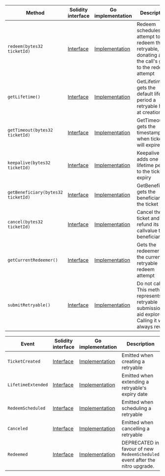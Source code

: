 <table>
  <thead>
    <tr>
      <th>Method</th>
      <th>Solidity interface</th>
      <th>Go implementation</th>
      <th>Description</th>
    </tr>
  </thead>
  <tbody>
    <tr>
      <td>
        <code>redeem(bytes32 ticketId)</code>
      </td>
      <td>
        <a
          href="https://github.com/OffchainLabs/nitro-contracts/blob/9edc1b943ed0255f050f91f265d96bc1ad9de1a2/src/precompiles/ArbRetryableTx.sol#L18"
          target="_blank"
        >
          Interface
        </a>
      </td>
      <td>
        <a
          href="https://github.com/OffchainLabs/nitro/blob/v2.1.0/precompiles/ArbRetryableTx.go#L49"
          target="_blank"
        >
          Implementation
        </a>
      </td>
      <td>
        Redeem schedules an attempt to redeem the retryable, donating all of the call's gas to the
        redeem attempt
      </td>
    </tr>
    <tr>
      <td>
        <code>getLifetime()</code>
      </td>
      <td>
        <a
          href="https://github.com/OffchainLabs/nitro-contracts/blob/9edc1b943ed0255f050f91f265d96bc1ad9de1a2/src/precompiles/ArbRetryableTx.sol#L24"
          target="_blank"
        >
          Interface
        </a>
      </td>
      <td>
        <a
          href="https://github.com/OffchainLabs/nitro/blob/v2.1.0/precompiles/ArbRetryableTx.go#L134"
          target="_blank"
        >
          Implementation
        </a>
      </td>
      <td>GetLifetime gets the default lifetime period a retryable has at creation</td>
    </tr>
    <tr>
      <td>
        <code>getTimeout(bytes32 ticketId)</code>
      </td>
      <td>
        <a
          href="https://github.com/OffchainLabs/nitro-contracts/blob/9edc1b943ed0255f050f91f265d96bc1ad9de1a2/src/precompiles/ArbRetryableTx.sol#L31"
          target="_blank"
        >
          Interface
        </a>
      </td>
      <td>
        <a
          href="https://github.com/OffchainLabs/nitro/blob/v2.1.0/precompiles/ArbRetryableTx.go#L139"
          target="_blank"
        >
          Implementation
        </a>
      </td>
      <td>GetTimeout gets the timestamp for when ticket will expire</td>
    </tr>
    <tr>
      <td>
        <code>keepalive(bytes32 ticketId)</code>
      </td>
      <td>
        <a
          href="https://github.com/OffchainLabs/nitro-contracts/blob/9edc1b943ed0255f050f91f265d96bc1ad9de1a2/src/precompiles/ArbRetryableTx.sol#L41"
          target="_blank"
        >
          Interface
        </a>
      </td>
      <td>
        <a
          href="https://github.com/OffchainLabs/nitro/blob/v2.1.0/precompiles/ArbRetryableTx.go#L156"
          target="_blank"
        >
          Implementation
        </a>
      </td>
      <td>Keepalive adds one lifetime period to the ticket's expiry</td>
    </tr>
    <tr>
      <td>
        <code>getBeneficiary(bytes32 ticketId)</code>
      </td>
      <td>
        <a
          href="https://github.com/OffchainLabs/nitro-contracts/blob/9edc1b943ed0255f050f91f265d96bc1ad9de1a2/src/precompiles/ArbRetryableTx.sol#L49"
          target="_blank"
        >
          Interface
        </a>
      </td>
      <td>
        <a
          href="https://github.com/OffchainLabs/nitro/blob/v2.1.0/precompiles/ArbRetryableTx.go#L184"
          target="_blank"
        >
          Implementation
        </a>
      </td>
      <td>GetBeneficiary gets the beneficiary of the ticket</td>
    </tr>
    <tr>
      <td>
        <code>cancel(bytes32 ticketId)</code>
      </td>
      <td>
        <a
          href="https://github.com/OffchainLabs/nitro-contracts/blob/9edc1b943ed0255f050f91f265d96bc1ad9de1a2/src/precompiles/ArbRetryableTx.sol#L56"
          target="_blank"
        >
          Interface
        </a>
      </td>
      <td>
        <a
          href="https://github.com/OffchainLabs/nitro/blob/v2.1.0/precompiles/ArbRetryableTx.go#L197"
          target="_blank"
        >
          Implementation
        </a>
      </td>
      <td>Cancel the ticket and refund its callvalue to its beneficiary</td>
    </tr>
    <tr>
      <td>
        <code>getCurrentRedeemer()</code>
      </td>
      <td>
        <a
          href="https://github.com/OffchainLabs/nitro-contracts/blob/9edc1b943ed0255f050f91f265d96bc1ad9de1a2/src/precompiles/ArbRetryableTx.sol#L63"
          target="_blank"
        >
          Interface
        </a>
      </td>
      <td>
        <a
          href="https://github.com/OffchainLabs/nitro/blob/v2.1.0/precompiles/ArbRetryableTx.go#L225"
          target="_blank"
        >
          Implementation
        </a>
      </td>
      <td>Gets the redeemer of the current retryable redeem attempt</td>
    </tr>
    <tr>
      <td>
        <code>submitRetryable()</code>
      </td>
      <td>
        <a
          href="https://github.com/OffchainLabs/nitro-contracts/blob/9edc1b943ed0255f050f91f265d96bc1ad9de1a2/src/precompiles/ArbRetryableTx.sol#L69"
          target="_blank"
        >
          Interface
        </a>
      </td>
      <td>
        <a
          href="https://github.com/OffchainLabs/nitro/blob/v2.1.0/precompiles/ArbRetryableTx.go#L232"
          target="_blank"
        >
          Implementation
        </a>
      </td>
      <td>
        Do not call. This method represents a retryable submission to aid explorers. Calling it will
        always revert.
      </td>
    </tr>
  </tbody>
</table>
<table>
  <thead>
    <tr>
      <th>Event</th>
      <th>Solidity interface</th>
      <th>Go implementation</th>
      <th>Description</th>
    </tr>
  </thead>
  <tbody>
    <tr>
      <td>
        <code>TicketCreated</code>
      </td>
      <td>
        <a
          href="https://github.com/OffchainLabs/nitro-contracts/blob/9edc1b943ed0255f050f91f265d96bc1ad9de1a2/src/precompiles/ArbRetryableTx.sol#L83"
          target="_blank"
        >
          Interface
        </a>
      </td>
      <td>
        <a
          href="https://github.com/OffchainLabs/nitro/blob/v2.1.0/precompiles/ArbRetryableTx.go#L0"
          target="_blank"
        >
          Implementation
        </a>
      </td>
      <td>Emitted when creating a retryable</td>
    </tr>
    <tr>
      <td>
        <code>LifetimeExtended</code>
      </td>
      <td>
        <a
          href="https://github.com/OffchainLabs/nitro-contracts/blob/9edc1b943ed0255f050f91f265d96bc1ad9de1a2/src/precompiles/ArbRetryableTx.sol#L84"
          target="_blank"
        >
          Interface
        </a>
      </td>
      <td>
        <a
          href="https://github.com/OffchainLabs/nitro/blob/v2.1.0/precompiles/ArbRetryableTx.go#L179"
          target="_blank"
        >
          Implementation
        </a>
      </td>
      <td>Emitted when extending a retryable's expiry date</td>
    </tr>
    <tr>
      <td>
        <code>RedeemScheduled</code>
      </td>
      <td>
        <a
          href="https://github.com/OffchainLabs/nitro-contracts/blob/9edc1b943ed0255f050f91f265d96bc1ad9de1a2/src/precompiles/ArbRetryableTx.sol#L85"
          target="_blank"
        >
          Interface
        </a>
      </td>
      <td>
        <a
          href="https://github.com/OffchainLabs/nitro/blob/v2.1.0/precompiles/ArbRetryableTx.go#L116"
          target="_blank"
        >
          Implementation
        </a>
      </td>
      <td>Emitted when scheduling a retryable</td>
    </tr>
    <tr>
      <td>
        <code>Canceled</code>
      </td>
      <td>
        <a
          href="https://github.com/OffchainLabs/nitro-contracts/blob/9edc1b943ed0255f050f91f265d96bc1ad9de1a2/src/precompiles/ArbRetryableTx.sol#L94"
          target="_blank"
        >
          Interface
        </a>
      </td>
      <td>
        <a
          href="https://github.com/OffchainLabs/nitro/blob/v2.1.0/precompiles/ArbRetryableTx.go#L222"
          target="_blank"
        >
          Implementation
        </a>
      </td>
      <td>Emitted when cancelling a retryable</td>
    </tr>
    <tr>
      <td>
        <code>Redeemed</code>
      </td>
      <td>
        <a
          href="https://github.com/OffchainLabs/nitro-contracts/blob/9edc1b943ed0255f050f91f265d96bc1ad9de1a2/src/precompiles/ArbRetryableTx.sol#L97"
          target="_blank"
        >
          Interface
        </a>
      </td>
      <td>
        <a
          href="https://github.com/OffchainLabs/nitro/blob/v2.1.0/precompiles/ArbRetryableTx.go#L0"
          target="_blank"
        >
          Implementation
        </a>
      </td>
      <td>
        DEPRECATED in favour of new <code>RedeemScheduled</code> event after the nitro upgrade.
      </td>
    </tr>
  </tbody>
</table>
